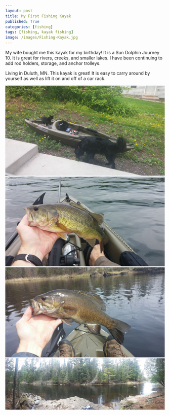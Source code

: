 ```yaml
---
layout: post
title: My First Fishing Kayak
published: True
categories: [fishing]
tags: [fishing, kayak fishing]
image: /images/Fishing-Kayak.jpg
---
```


My wife bought me this kayak for my birthday! It is a Sun Dolphin Journey 10. It is great for rivers, creeks, and smaller lakes. I have been continuing to add rod holders, storage, and anchor trolleys.

Living in Duluth, MN. This kayak is great! It is easy to carry around by yourself as well as lift it on and off of a car rack.

<img class="centered" src="/images/Sun-Dolphin.jpg" alt="Sun Dolphin Journey 10">

<img class="centered" src="/images/Kayak-Largemouth.jpg" alt="First Largemout Bass from my new Kayak">

<img class="centered" src="/images/Kayak-Smallie.jpg" alt="First Smallmouth Bass from my new Kayak">

<img class="centered" src="/images/Honey-Hole.jpg" alt="The Honey Hole">